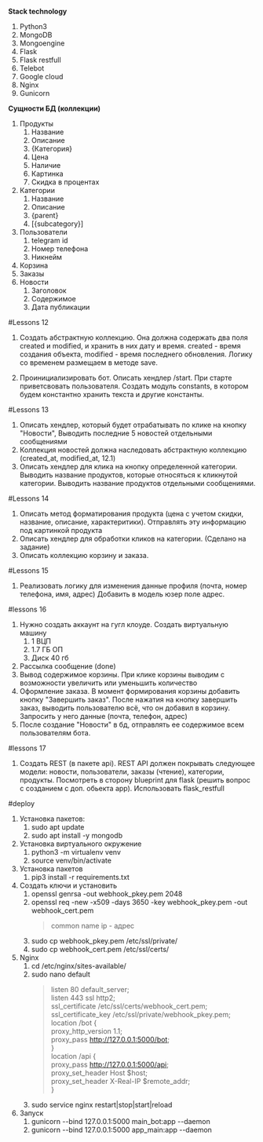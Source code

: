 **Stack technology**
1) Python3
2) MongoDB
3) Mongoengine
4) Flask
5) Flask restfull
6) Telebot
7) Google cloud
8) Nginx
9) Gunicorn

**Сущности БД (коллекции)**
1) Продукты
   1. Название
   2. Описание
   3. {Категория}
   4. Цена
   5. Наличие
   6. Картинка
   7. Скидка в процентах
2) Категории
    1. Название
    2. Описание
    3. {parent}
    4. [{subcategory}]
3) Пользователи
    1. telegram id
    2. Номер телефона
    3. Никнейм
4) Корзина 
5) Заказы 
6) Новости
    1. Заголовок
    2. Содержимое
    3. Дата публикации


#Lessons 12
1) Создать абстрактную коллекцию. Она должна содержать два поля created и modified, и хранить в них дату и время. created - время создания объекта,
   modified - время последнего обновления. Логику со временем размещаем в методе save.
   
2) Проинициализировать бот. Описать хендлер /start. 
   При старте приветсвовать пользователя. Создать модуль constants, 
   в котором будем константно хранить текста и другие константы.
   
#Lessons 13
1) Описать хендлер, который будет отрабатывать по клике на кнопку "Новости", Выводить 
   последние 5 новостей отдельными сообщениями
2) Коллекция новостей должна наследовать абстрактную коллекцию (created_at, modified_at, 12.1)
3) Описать хендлер для клика на кнопку определенной категории. Выводить название продуктов, которые
относяться к кликнутой категории. Выводить название продуктов отдельными сообщениями.
   
#Lessons 14
1) Описать метод форматирования продукта (цена с учетом скидки, название, описание, характеритики). Отправлять
   эту информацию под картинкой продукта
2) Описать хендлер для обработки кликов на категории. (Сделано на задание)
3) Описать коллекцию корзину и заказа.

#Lessons 15
1) Реализовать логику для изменения данные профиля (почта, номер телефона, имя, адрес)
Добавить в модель юзер поле адрес. 
   
#lessons 16
1) Нужно создать аккаунт на гугл клоуде. Создать виртуальную машину
   1. 1 ВЦП
   2. 1.7 ГБ ОП
   3. Диск 40 гб
2) Рассылка сообщение (done)
3) Вывод содержимое корзины. При клике корзины выводим с возможности увеличить
или уменьшить количество
4) Оформление заказа. В момент формирования корзины добавить кнопку "Завершить заказ".
После нажатия на кнопку завершить заказ, выводить пользователю всё, что он добавил в корзину.
Запросить у него данные (почта, телефон, адрес)
5) После создание "Новости" в бд, отправлять ее содержимое всем пользователям бота.

#lessons 17
1) Создать REST (в пакете api). REST API должен покрывать следующее модели:
новости, пользователи, заказы (чтение), категории, продукты. Посмотреть в сторонy
blueprint для flask (решить вопрос с созданием с доп. обьекта app).
Использовать flask_restfull 
   

#deploy
1) Установка пакетов:
   1. sudo apt update 
   2. sudo apt install -y mongodb
2) Установка виртуального окружение
   1. python3 -m virtualenv venv
   2. source venv/bin/activate
3) Установка пакетов
   1. pip3 install -r requirements.txt
4) Создать ключи и установить
   1. openssl genrsa -out webhook_pkey.pem 2048
   2. openssl req -new -x509 -days 3650 -key webhook_pkey.pem -out webhook_cert.pem 
      > common name ip - адрес
   4. sudo cp webhook_pkey.pem /etc/ssl/private/
   5. sudo cp webhook_cert.pem /etc/ssl/certs/
5) Nginx
   1. cd /etc/nginx/sites-available/
   2. sudo nano default 
      >listen 80 default_server; <br/>
      listen 443 ssl http2;<br/> 
      ssl_certificate /etc/ssl/certs/webhook_cert.pem; <br/>
      ssl_certificate_key /etc/ssl/private/webhook_pkey.pem; <br/>
      location /bot { <br/>
      proxy_http_version 1.1; <br/>
      proxy_pass http://127.0.0.1:5000/bot; <br/> 
      }<br/> 
      location /api {<br/> 
      proxy_pass http://127.0.0.1:5000/api; <br/>
      proxy_set_header Host $host;<br/>
      proxy_set_header X-Real-IP $remote_addr;<br/>
      }
      >
   3. sudo service nginx restart|stop|start|reload
6) Запуск
   1. gunicorn --bind 127.0.0.1:5000 main_bot:app --daemon
   2. gunicorn --bind 127.0.0.1:5000 app_main:app --daemon 
